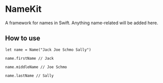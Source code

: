 # NameKit
A framework for names in Swift. Anything name-related will be added here.

## How to use
```
let name = Name("Jack Joe Schmo Sally")

name.firstName // Jack

name.middleName // Joe Schmo

name.lastName // Sally
```
